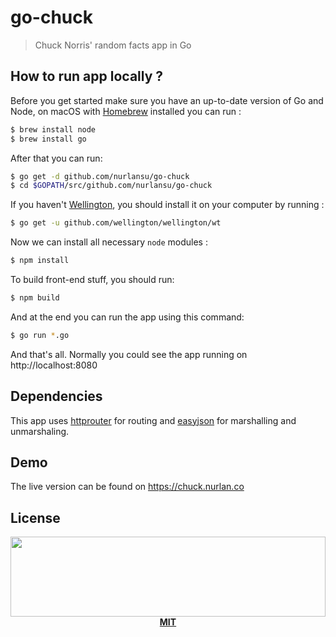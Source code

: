 # go-chuck

> Chuck Norris' random facts app in Go

## How to run app locally ?

Before you get started make sure you have an up-to-date version of Go and Node, on macOS with [Homebrew][brew] installed you can run :

```bash
$ brew install node
$ brew install go
```

After that you can run:

```bash
$ go get -d github.com/nurlansu/go-chuck
$ cd $GOPATH/src/github.com/nurlansu/go-chuck
```

If you haven't [Wellington][wt], you should install it on your computer by running :

```bash
$ go get -u github.com/wellington/wellington/wt
```

Now we can install all necessary `node` modules :

```bash
$ npm install
```

To build front-end stuff, you should run:

```bash
$ npm build
```

And at the end you can run the app using this command:

```bash
$ go run *.go
```

And that's all. Normally you could see the app running on http://localhost:8080

## Dependencies

This app uses [httprouter][router] for routing and [easyjson][json] for marshalling and unmarshaling.

## Demo

The live version can be found on https://chuck.nurlan.co

## License

<p align="center">
  <a href="./LICENSE"><img src="https://i.nurlan.co/logo.svg" width="100%" height="128"></a>
  <a href="./LICENSE"><strong>MIT</strong></a>
</p>



[brew]: https://brew.sh
[json]: https://github.com/mailru/easyjson
[router]: https://github.com/julienschmidt/httprouter
[wt]: https://github.com/wellington/wellington
